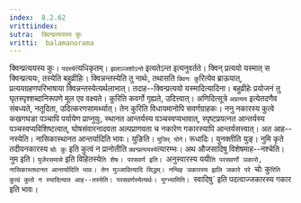 ```yaml
---
index:  8.2.62
vrittiindex: 
sutra:  क्विन्प्रत्ययस्य कुः
vritti:  balamanorama 
---
```


क्विन्प्रत्ययस्य कुः। `पदस्ये`त्यधिकृतम्। `झलाञ्जशोऽन्ते` इत्यतेऽन्त इत्यनुवर्तते। क्विन् प्रत्ययो यस्मात् स क्विन्प्रत्ययः, तस्येति बहुव्रीहिः। क्विन्नन्तस्येति तु नार्थः, तथासति `क्विनः कु`रित्येव ब्राऊयात्, प्रत्ययग्रहणपरिभाषाया क्विन्नन्तस्येत्यर्थलाभात्। तदाह--क्विन्प्रत्ययो यस्मादित्यादिना। बहुव्रीहेः प्रयोजनं तु घृतस्पृश्शब्दानिरूपणे मूल एव वक्ष्यते। कुरिति कवर्गो गृह्यते, उदित्त्वात्। अणिदित्सूत्रे `अप्रत्यय` इत्येतदणैव संबध्यते, नतूदिता, उदित्करणसामर्थ्यात्। तेन कुरिति विधायमानोपि सवर्णग्राहकः। ननु नकारस्य कुत्वे कखगघङा पञ्चापि पर्यायेण प्राप्नुयुः, स्थानत आन्तर्यस्य पञ्चस्वप्यभावात्, स्पृष्टप्रयत्नत आन्तर्यस्य पञ्चस्वप्यविशिष्टत्वात्, घोषसंवारनादवता अल्पप्राणवता च नकारेण गकारस्यापि आन्तर्यसत्त्वात्। अत आह--नस्येति। नासिकास्थानत आन्तर्यादिति भावः। युङिति। `युजिर् योगे।` रूधादिः। युनक्तीति युङ्। नुमि कृते तदीयनकारस्य `चोः कुः` इति कुत्वं न प्रानोतीति `क्वन्प्रत्ययस्ये`त्यारम्भः। अथ औजसादिषु विशेषमाह--नश्चेति। नुम इति। `युजेरसमासे` इति विहितस्ये`ति शेषः। परसवर्ण इति। `अनुस्वारस्य ययी`ति परसवर्णो ञकारो, नासिकास्तथानत आन्तर्यादिति भावः। तेन युञ्जावित्यादि सिद्धम्। नन्विह ञकारस्य झलि जकारे परे `चोः कु`रिति कुत्वं कुतो न स्यादित्यात आह--तस्येति। परसवर्णस्येत्यर्थः। युग्भ्यामिति। `स्वादिषु` इति पदत्वाज्जकारस्य गकार इति भावः।

